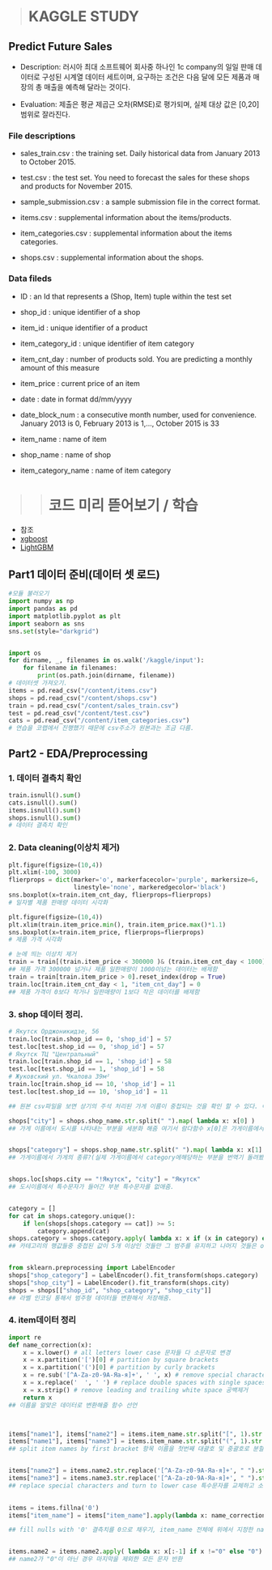 > # KAGGLE STUDY
## Predict Future Sales

- Description: 러시아 최대 소프트웨어 회사중 하나인 1c company의 일일 판매 데이터로 구성된 시계열 데이터 세트이며, 요구하는 조건은 다음 달에 모든 제품과 매장의 총 매출을 예측해 달라는 것이다.

- Evaluation: 제출은 평균 제곱근 오차(RMSE)로 평가되며, 실제 대상 값은 [0,20] 범위로 잘라진다.

### File descriptions

- sales_train.csv : the training set. Daily historical data from January 2013 to October 2015.

- test.csv : the test set. You need to forecast the sales for these shops and products for November 2015.

- sample_submission.csv : a sample submission file in the correct format.

- items.csv : supplemental information about the items/products.

- item_categories.csv : supplemental information about the items categories.

- shops.csv : supplemental information about the shops.

### Data fileds

- ID : an Id that represents a (Shop, Item) tuple within the test set

- shop_id : unique identifier of a shop

- item_id : unique identifier of a product

- item_category_id : unique identifier of item category

- item_cnt_day : number of products sold. You are predicting a monthly amount of this measure

- item_price : current price of an item

- date : date in format dd/mm/yyyy

- date_block_num : a consecutive month number, used for convenience. January 2013 is 0, February 2013 is 1,..., October 2015 is 33

- item_name : name of item

- shop_name : name of shop

- item_category_name : name of item category


>># 코드 미리 뜯어보기 / 학습
- 참조
- [xgboost](https://www.kaggle.com/code/gordotron85/future-sales-xgboost-top-3)
- [LightGBM](https://www.kaggle.com/code/werooring/top-3-5-lightgbm-with-feature-engineering)

## Part1 데이터 준비(데이터 셋 로드)

```python
#모듈 불러오기
import numpy as np 
import pandas as pd 
import matplotlib.pyplot as plt
import seaborn as sns
sns.set(style="darkgrid")


import os
for dirname, _, filenames in os.walk('/kaggle/input'):
    for filename in filenames:
        print(os.path.join(dirname, filename))
# 데이터셋 가져오기. 
items = pd.read_csv("/content/items.csv")
shops = pd.read_csv("/content/shops.csv")
train = pd.read_csv("/content/sales_train.csv")
test = pd.read_csv("/content/test.csv")
cats = pd.read_csv("/content/item_categories.csv")      
# 연습을 코랩에서 진행했기 때문에 csv주소가 원본과는 조금 다름. 
```

## Part2 - EDA/Preprocessing
### 1. 데이터 결측치 확인
```python
train.isnull().sum()
cats.isnull().sum()
items.isnull().sum()
shops.isnull().sum()
# 데이터 결측치 확인
```
### 2. Data cleaning(이상치 제거)
```python
plt.figure(figsize=(10,4))
plt.xlim(-100, 3000)
flierprops = dict(marker='o', markerfacecolor='purple', markersize=6,
                  linestyle='none', markeredgecolor='black')
sns.boxplot(x=train.item_cnt_day, flierprops=flierprops)
# 일자별 제품 판매량 데이터 시각화

plt.figure(figsize=(10,4))
plt.xlim(train.item_price.min(), train.item_price.max()*1.1)
sns.boxplot(x=train.item_price, flierprops=flierprops)
# 제품 가격 시각화

# 눈에 띄는 이상치 제거
train = train[(train.item_price < 300000 )& (train.item_cnt_day < 1000)]
## 제품 가격 300000 넘거나 제품 일판매량이 1000이넘는 데이터는 배제함
train = train[train.item_price > 0].reset_index(drop = True)
train.loc[train.item_cnt_day < 1, "item_cnt_day"] = 0
## 제품 가격이 0보다 작거나 일판매량이 1보다 작은 데이터를 배제함
```

### 3.  shop 데이터 정리.

```python
# Якутск Орджоникидзе, 56
train.loc[train.shop_id == 0, 'shop_id'] = 57
test.loc[test.shop_id == 0, 'shop_id'] = 57
# Якутск ТЦ "Центральный"
train.loc[train.shop_id == 1, 'shop_id'] = 58
test.loc[test.shop_id == 1, 'shop_id'] = 58
# Жуковский ул. Чкалова 39м²
train.loc[train.shop_id == 10, 'shop_id'] = 11
test.loc[test.shop_id == 10, 'shop_id'] = 11

## 원본 csv파일을 보면 상기의 주석 처리된 가게 이름이 중첩되는 것을 확인 할 수 있다. 이러한 중첩 데이터를 처리해준다.

shops["city"] = shops.shop_name.str.split(" ").map( lambda x: x[0] )
## 가게 이름에서 도시를 나타내는 부분을 세분화 해줌 여기서 람다함수 x[0]은 가게이름에서 도시 부분을 나타냄 


shops["category"] = shops.shop_name.str.split(" ").map( lambda x: x[1] )
## 가게이름에서 가게의 종류?(실제 가게이름에서 category에해당하는 부분을 번역기 돌려봤으나 애매함)를 따로 


shops.loc[shops.city == "!Якутск", "city"] = "Якутск"
## 도시이름에서 특수문자가 들어간 부분 특수문자를 없애줌.


category = []
for cat in shops.category.unique():
    if len(shops[shops.category == cat]) >= 5:
        category.append(cat)
shops.category = shops.category.apply( lambda x: x if (x in category) else "other" )
## 카테고리의 행값들중 중첩된 값이 5개 이상인 것들만 그 범주를 유지하고 나머지 것들은 other로 처리해줌.


from sklearn.preprocessing import LabelEncoder
shops["shop_category"] = LabelEncoder().fit_transform(shops.category)
shops["shop_city"] = LabelEncoder().fit_transform(shops.city)
shops = shops[["shop_id", "shop_category", "shop_city"]]
## 라벨 인코딩 통해서 범주형 데이터들 변환해서 저장해줌.
```

### 4. item데이터 정리
```python
import re
def name_correction(x):
    x = x.lower() # all letters lower case 문자들 다 소문자로 변경 
    x = x.partition('[')[0] # partition by square brackets
    x = x.partition('(')[0] # partition by curly brackets 
    x = re.sub('[^A-Za-z0-9А-Яа-я]+', ' ', x) # remove special characters 정규표현식인데 공부 좀 해봐야할듯
    x = x.replace('  ', ' ') # replace double spaces with single spaces 띄어쓰기 2번 한거 1번으로 수정
    x = x.strip() # remove leading and trailing white space 공백제거
    return x
## 이름을 알맞은 데이터로 변환해줄 함수 선언



items["name1"], items["name2"] = items.item_name.str.split("[", 1).str
items["name1"], items["name3"] = items.item_name.str.split("(", 1).str
## split item names by first bracket 항목 이름을 첫번째 대괄호 및 중괄호로 분할 


items["name2"] = items.name2.str.replace('[^A-Za-z0-9А-Яа-я]+', " ").str.lower()
items["name3"] = items.name3.str.replace('[^A-Za-z0-9А-Яа-я]+', " ").str.lower()
## replace special characters and turn to lower case 특수문자를 교체하고 소문자로 전환

 
items = items.fillna('0')
items["item_name"] = items["item_name"].apply(lambda x: name_correction(x))

## fill nulls with '0' 결측치를 0으로 채우기, item_name 전체에 위에서 지정한 name_correction 함수 적용


items.name2 = items.name2.apply( lambda x: x[:-1] if x !="0" else "0")
## name2가 "0"이 아닌 경우 마지막을 제외한 모든 문자 반환 
```